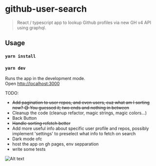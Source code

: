 # github-user-search

> React / typescript app to lookup Github profiles via new GH v4 API using graphql.

## Usage

### `yarn install`

### `yarn dev`

Runs the app in the development mode.<br>
Open [http://localhost:3000](http://localhost:3000)

TODO:

-   ~~Add pagination to user repos, and even users, cuz what am I sorting now? 😅 You guessed it; two ends and nothing in between~~
-   Cleanup the code (cleanup refactor, magic strings, magic colors...)
-   Back Button
-   ~~Handle sorting refetch better~~
-   Add more useful info about specific user profile and repos, possibly implement 'settings' to preselect what info to fetch on search
-   Dark mode ofc
-   host the app on gh pages, env sepparation
-   write some tests

![Alt text](/src/assets/images/demo.gif?raw=true 'Optional Title')
